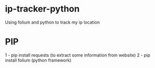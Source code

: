 # ip-tracker-python
Using folium and python to track my ip location

# PIP

1 - pip install requests (to extract some information from website)
2 - pip install folium (python framework)

